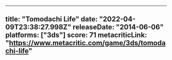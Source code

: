 
---
title: "Tomodachi Life"
date: "2022-04-09T23:38:27.998Z"
releaseDate: "2014-06-06"
platforms: ["3ds"]
score: 71
metacriticLink: "https://www.metacritic.com/game/3ds/tomodachi-life"
---
